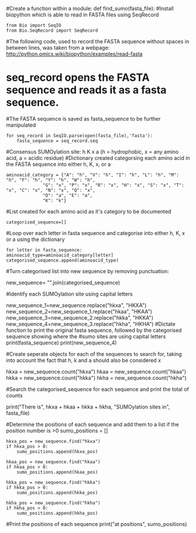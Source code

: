 #Create a function within a module:
def find_sumo(fasta_file):
#Install biopython which is able to read in FASTA files using SeqRecord
 

    from Bio import SeqIO
    from Bio.SeqRecord import SeqRecord

#The following code, used to record the FASTA sequence without spaces in between lines, was taken from a webpage: http://python.omics.wiki/biopython/examples/read-fasta

# seq_record opens the FASTA sequence and reads it as a fasta sequence. 

#The FASTA sequence is saved as fasta_sequence to be further manipulated

    for seq_record in SeqIO.parse(open(fasta_file),'fasta'):
        fasta_sequence = seq_record.seq
        

#Consensus SUMOylation site: h K x a (h = hydrophobic, x = any amino acid, a = acidic residue)
#Dictionary created categorsing each amino acid in the FASTA sequence into either h, K, x, or a


    aminoacid_category = {"A": "h", "V": "h", "I": "h", "L": "h", "M": "h", "F": "h", "Y": "h", "W": "h", 
                  "G": "x", "P": "x", "R": "x", "H": "x", "S": "x", "T": "x", "C": "x", "N": "x", "Q": "x",
                  "D": "a", "E": "a",
                  "K": "k"}

#List created for each amino acid as it's category to be documented

    categorised_sequence=[]

#Loop over each letter in fasta sequence and categorise into either h, K, x or a using the dictionary

    for letter in fasta_sequence:
    aminoacid_type=aminoacid_category[letter]
    categorised_sequence.append(aminoacid_type)
    

#Turn categorised list into new sequence by removing punctuation: 

new_sequence= "".join(categorised_sequence)

#Identify each SUMOylation site using capital letters

 new_sequence_1=new_sequence.replace("hkxa", "HKXA")
 new_sequence_2=new_sequence_1.replace("hkaa", "HKAA")
 new_sequence_3=new_sequence_2.replace("hkka", "HKKA")
 new_sequence_4=new_sequence_3.replace("hkha", "HKHA")
#Dictate function to print the original fasta sequence, followed by the categorised sequence showing where the
#sumo sites are using capital letters
    print(fasta_sequence)
    print(new_sequence_4)

#Create seperate objects for each of the sequences to search for, taking into account the fact that h, k and a should also be considered x

hkxa = new_sequence.count("hkxa")
hkaa = new_sequence.count("hkaa")
hkka = new_sequence.count("hkka")
hkha = new_sequence.count("hkha")

#Search the categorised_sequence for each sequence and print the total of counts

print("There is", hkxa + hkaa + hkka + hkha, "SUMOylation sites in", fasta_file)

#Determine the positions of each sequence and add them to a list if the position number is >0
    sumo_positions = [] 

    hkxa_pos = new_sequence.find("hkxa")
    if hkxa_pos > 0:
        sumo_positions.append(hkxa_pos)
        
    hkaa_pos = new_sequence.find("hkaa")
    if hkaa_pos > 0:
        sumo_positions.append(hkaa_pos)
        
    hkka_pos = new_sequence.find("hkka")
    if hkka_pos > 0:
        sumo_positions.append(hkka_pos)
        
    hkha_pos = new_sequence.find("hkha")
    if hkha_pos > 0:
        sumo_positions.append(hkha_pos)
#Print the positions of each sequence
    print("at positions", sumo_positions)
